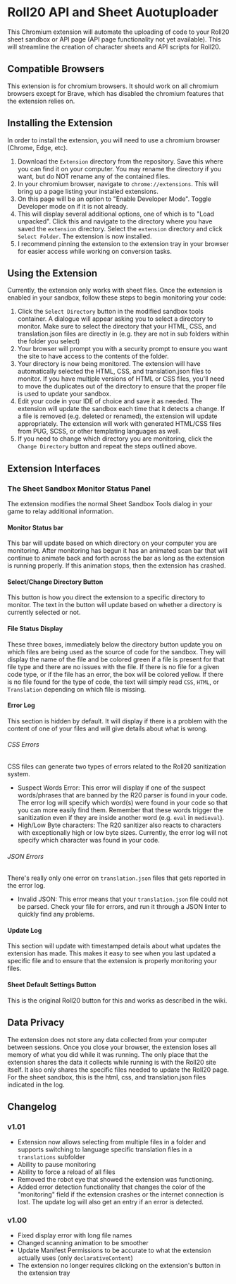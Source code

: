 # Roll20 API and Sheet Auotuploader
This Chromium extension will automate the uploading of code to your Roll20 sheet sandbox or API page (API page functionality not yet available). This will streamline the creation of character sheets and API scripts for Roll20.
## Compatible Browsers
This extension is for chromium browsers. It should work on all chromium browsers except for Brave, which has disabled the chromium features that the extension relies on.
## Installing the Extension
In order to install the extension, you will need to use a chromium browser (Chrome, Edge, etc).

1. Download the `Extension` directory from the repository. Save this where you can find it on your computer. You may rename the directory if you want, but do NOT rename any of the contained files.
2. In your chromium browser, navigate to `chrome://extensions`. This will bring up a page listing your installed extensions.
3. On this page will be an option to "Enable Developer Mode". Toggle Developer mode on if it is not already.
4. This will display several additional options, one of which is to "Load unpacked". Click this and navigate to the directory where you have saved the `extension` directory. Select the `extension` directory and click `Select Folder`. The extension is now installed.
5. I recommend pinning the extension to the extension tray in your browser for easier access while working on conversion tasks.

## Using the Extension
Currently, the extension only works with sheet files. Once the extension is enabled in your sandbox, follow these steps to begin monitoring your code:

1. Click the `Select Directory` button in the modified sandbox tools container. A dialogue will appear asking you to select a directory to monitor. Make sure to select the directory that your HTML, CSS, and translation.json files are directly in (e.g. they are not in sub folders within the folder you select)
2. Your browser will prompt you with a security prompt to ensure you want the site to have access to the contents of the folder.
3. Your directory is now being monitored. The extension will have automatically selected the HTML, CSS, and translation.json files to monitor. If you have multiple versions of HTML or CSS files, you'll need to move the duplicates out of the directory to ensure that the proper file is used to update your sandbox.
4. Edit your code in your IDE of choice and save it as needed. The extension will update the sandbox each time that it detects a change. If a file is removed (e.g. deleted or renamed), the extension will update appropriately. The extension will work with generated HTML/CSS files from PUG, SCSS, or other templating languages as well.
5. If you need to change which directory you are monitoring, click the `Change Directory` button and repeat the steps outlined above.
## Extension Interfaces
### The Sheet Sandbox Monitor Status Panel
The extension modifies the normal Sheet Sandbox Tools dialog in your game to relay additional information.
#### Monitor Status bar
This bar will update based on which directory on your computer you are monitoring. After monitoring has begun it has an animated scan bar that will continue to animate back and forth across the bar as long as the extension is running properly. If this animation stops, then the extension has crashed.
#### Select/Change Directory Button
This button is how you direct the extension to a specific directory to monitor. The text in the button will update based on whether a directory is currently selected or not.
#### File Status Display
These three boxes, immediately below the directory button update you on which files are being used as the source of code for the sandbox. They will display the name of the file and be colored green if a file is present for that file type and there are no issues with the file. If there is no file for a given code type, or if the file has an error, the box will be colored yellow. If there is no file found for the type of code, the text will simply read `CSS`, `HTML`, or `Translation` depending on which file is missing.
#### Error Log
This section is hidden by default. It will display if there is a problem with the content of one of your files and will give details about what is wrong.
###### CSS Errors
CSS files can generate two types of errors related to the Roll20 sanitization system.
- Suspect Words Error: This error will display if one of the suspect words/phrases that are banned by the R20 parser is found in your code. The error log will specify which word(s) were found in your code so that you can more easily find them. Remember that these words trigger the sanitization even if they are inside another word (e.g. `eval` in `medieval`).
- High/Low Byte characters: The R20 sanitizer also reacts to characters with exceptionally high or low byte sizes. Currently, the error log will not specify which character was found in your code.
###### JSON Errors
There's really only one error on `translation.json` files that gets reported in the error log.
- Invalid JSON: This error means that your `translation.json` file could not be parsed. Check your file for errors, and run it through a JSON linter to quickly find any problems.
#### Update Log
This section will update with timestamped details about what updates the extension has made. This makes it easy to see when you last updated a specific file and to ensure that the extension is properly monitoring your files.
#### Sheet Default Settings Button
This is the original Roll20 button for this and works as described in the wiki.
## Data Privacy
The extension does not store any data collected from your computer between sessions. Once you close your browser, the extension loses all memory of what you did while it was running. The only place that the extension shares the data it collects while running is with the Roll20 site itself. It also only shares the specific files needed to update the Roll20 page. For the sheet sandbox, this is the html, css, and translation.json files indicated in the log.
## Changelog
### v1.01
- Extension now allows selecting from multiple files in a folder and supports switching to language specific translation files in a `translations` subfolder
- Ability to pause monitoring
- Ability to force a reload of all files
- Removed the robot eye that showed the extension was functioning.
- Added error detection functionality that changes the color of the "monitoring" field if the extension crashes or the internet connection is lost. The update log will also get an entry if an error is detected.
### v1.00
- Fixed display error with long file names
- Changed scanning animation to be smoother
- Update Manifest Permissions to be accurate to what the extension actually uses (only `declarativeContent`)
- The extension no longer requires clicking on the extension's button in the extension tray